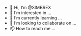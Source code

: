 - 👋 Hi, I’m @SIMBREX
- 👀 I’m interested in ...
- 🌱 I’m currently learning ...
- 💞️ I’m looking to collaborate on ...
- 📫 How to reach me ...

<!---
SIMBREX/SIMBREX is a ✨ special ✨ repository because its `README.md` (this file) appears on your GitHub profile.
You can click the Preview link to take a look at your changes.
--->
